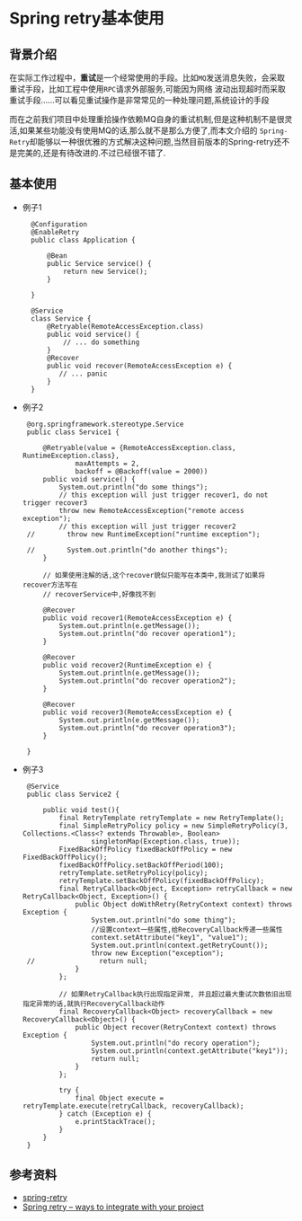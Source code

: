 Spring retry基本使用
================

## 背景介绍

在实际工作过程中，**重试**是一个经常使用的手段。比如`MQ`发送消息失败，会采取重试手段，比如工程中使用`RPC`请求外部服务,可能因为网络
波动出现超时而采取重试手段......可以看见重试操作是非常常见的一种处理问题,系统设计的手段

而在之前我们项目中处理重拾操作依赖MQ自身的重试机制,但是这种机制不是很灵活,如果某些功能没有使用MQ的话,那么就不是那么方便了,而本文介绍的
`Spring-Retry`却能够以一种很优雅的方式解决这种问题,当然目前版本的Spring-retry还不是完美的,还是有待改进的.不过已经很不错了.

## 基本使用

- 例子1

        @Configuration
        @EnableRetry
        public class Application {
        
            @Bean
            public Service service() {
                return new Service();
            }
        
        }
        
        @Service
        class Service {
            @Retryable(RemoteAccessException.class)
            public void service() {
                // ... do something
            }
            @Recover
            public void recover(RemoteAccessException e) {
               // ... panic
            }
        }
 
 - 例子2
 
        @org.springframework.stereotype.Service
        public class Service1 {
        
            @Retryable(value = {RemoteAccessException.class, RuntimeException.class},
                    maxAttempts = 2,
                    backoff = @Backoff(value = 2000))
            public void service() {
                System.out.println("do some things");
                // this exception will just trigger recover1, do not trigger recover3
                throw new RemoteAccessException("remote access exception");
                // this exception will just trigger recover2
        //        throw new RuntimeException("runtime exception");
        
        //        System.out.println("do another things");
            }
        
            // 如果使用注解的话,这个recover貌似只能写在本类中,我测试了如果将recover方法写在
            // recoverService中,好像找不到
        
            @Recover
            public void recover1(RemoteAccessException e) {
                System.out.println(e.getMessage());
                System.out.println("do recover operation1");
            }
        
            @Recover
            public void recover2(RuntimeException e) {
                System.out.println(e.getMessage());
                System.out.println("do recover operation2");
            }
        
            @Recover
            public void recover3(RemoteAccessException e) {
                System.out.println(e.getMessage());
                System.out.println("do recover operation3");
            }
        
        }
        
 - 例子3
 
        @Service
        public class Service2 {
        
            public void test(){
                final RetryTemplate retryTemplate = new RetryTemplate();
                final SimpleRetryPolicy policy = new SimpleRetryPolicy(3, Collections.<Class<? extends Throwable>, Boolean>
                        singletonMap(Exception.class, true));
                FixedBackOffPolicy fixedBackOffPolicy = new FixedBackOffPolicy();
                fixedBackOffPolicy.setBackOffPeriod(100);
                retryTemplate.setRetryPolicy(policy);
                retryTemplate.setBackOffPolicy(fixedBackOffPolicy);
                final RetryCallback<Object, Exception> retryCallback = new RetryCallback<Object, Exception>() {
                    public Object doWithRetry(RetryContext context) throws Exception {
                        System.out.println("do some thing");
                        //设置context一些属性,给RecoveryCallback传递一些属性
                        context.setAttribute("key1", "value1");
                        System.out.println(context.getRetryCount());
                        throw new Exception("exception");
        //                return null;
                    }
                };
        
                // 如果RetryCallback执行出现指定异常, 并且超过最大重试次数依旧出现指定异常的话,就执行RecoveryCallback动作
                final RecoveryCallback<Object> recoveryCallback = new RecoveryCallback<Object>() {
                    public Object recover(RetryContext context) throws Exception {
                        System.out.println("do recory operation");
                        System.out.println(context.getAttribute("key1"));
                        return null;
                    }
                };
        
                try {
                    final Object execute = retryTemplate.execute(retryCallback, recoveryCallback);
                } catch (Exception e) {
                    e.printStackTrace();
                }
            }
        }



## 参考资料

- [spring-retry](https://github.com/spring-projects/spring-retry)
- [Spring retry – ways to integrate with your project](http://www.javacodegeeks.com/2014/12/spring-retry-ways-to-integrate-with-your-project.html)